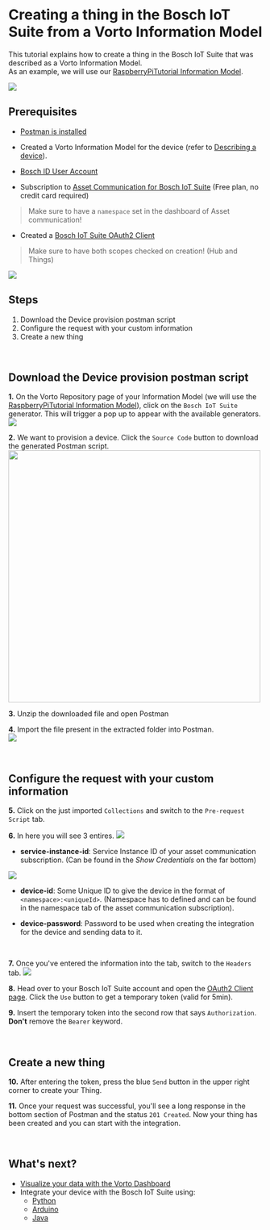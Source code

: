 # Creating a thing in the Bosch IoT Suite from a Vorto Information Model

This tutorial explains how to create a thing in the Bosch IoT Suite that was described as a Vorto Information Model.   
As an example, we will use our [RaspberryPiTutorial Information Model](https://vorto.eclipse.org/#/details/org.eclipse.vorto.tutorials:RaspberryPiTutorial:1.0.0). 

<img src="../images/tutorials/create_thing/raspbi_IM.png" />

<br />

## Prerequisites

* [Postman is installed](https://www.getpostman.com/downloads/)

* Created a Vorto Information Model for the device (refer to [Describing a device](./describe_device-in-5min.md)).

* [Bosch ID User Account](https://accounts.bosch-iot-suite.com)

* Subscription to [Asset Communication for Bosch IoT Suite](https://www.bosch-iot-suite.com/asset-communication/) (Free plan, no credit card required)
> Make sure to have a `namespace` set in the dashboard of Asset communication!

* Created a [Bosch IoT Suite OAuth2 Client](https://accounts.bosch-iot-suite.com/oauth2-clients/)
> Make sure to have both scopes checked on creation! (Hub and Things)
<img src="../images/tutorials/create_thing/oauth2_client.png" />

<br />

## Steps
1. Download the Device provision postman script
2. Configure the request with your custom information
3. Create a new thing

<br />

## Download the Device provision postman script

**1.** On the Vorto Repository page of your Information Model (we will use the [RaspberryPiTutorial Information Model](https://vorto.eclipse.org/#/details/org.eclipse.vorto.tutorials:RaspberryPiTutorial:1.0.0)), click on the `Bosch IoT Suite` generator. This will trigger a pop up to appear with the available generators.     
<img src="../images/tutorials/create_thing/code_generators.png" />

**2.** We want to provision a device. Click the `Source Code` button to download the generated Postman script.
<img src="../images/tutorials/create_thing/provision_device_dl.PNG" height="500"/>

**3.** Unzip the downloaded file and open Postman   

**4.** Import the file present in the extracted folder into Postman.   
<img src="../images/tutorials/create_thing/import_jspm.png" />

<br />

## Configure the request with your custom information

**5.** Click on the just imported `Collections` and switch to the `Pre-request Script` tab.

**6.** In here you will see 3 entires. 
<img src="../images/tutorials/create_thing/pre_requeset_script.png" />

- **service-instance-id**: Service Instance ID of your asset communication subscription. (Can be found in the *Show Credentials* on the far bottom)
<img src="../images/tutorials/create_thing/service_isntance_id.png" />

- **device-id**: Some Unique ID to give the device in the format of `<namespace>:<uniqueId>`. (Namespace has to defined and can be found in the namespace tab of the asset communication subscription).

- **device-password**: Password to be used when creating the integration for the device and sending data to it.

<br />

**7.** Once you've entered the information into the tab, switch to the `Headers` tab.
<img src="../images/tutorials/create_thing/bearer_token.png" />

**8.** Head over to your Bosch IoT Suite account and open the [OAuth2 Client page](https://accounts.bosch-iot-suite.com/oauth2-clients). Click the `Use` button to get a temporary token (valid for 5min).

**9.** Insert the temporary token into the second row that says `Authorization`. **Don't** remove the `Bearer` keyword.

<br />

## Create a new thing

**10.** After entering the token, press the blue `Send` button in the upper right corner to create your Thing.

**11.** Once your request was successful, you'll see a long response in the bottom section of Postman and the status `201 Created`. Now your thing has been created and you can start with the integration. 

<br />

## What's next?

- [Visualize your data with the Vorto Dashboard](./create_webapp_dashboard.md)
- Integrate your device with the Bosch IoT Suite using:
  - [Python](./integrate_python.md)
  - [Arduino](./connect_esp8266.md)
  - [Java](./connect_javadevice.md)
